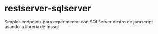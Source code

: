 # restserver-sqlserver
Simples endpoints para experimentar con SQLServer dentro de javascript usando la libreria de mssql
